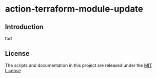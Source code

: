 # action-terraform-module-update

## Introduction

tbd

## License

The scripts and documentation in this project are released under the [MIT License](LICENSE)
